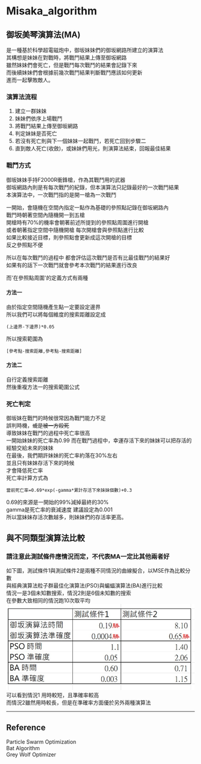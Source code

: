 # **Misaka_algorithm**  

## **御坂美琴演算法(MA)**  
是一種基於科學超電磁炮中，御坂妹妹們的御坂網路所建立的演算法  
其構想是妹妹在對戰時，將戰鬥結果上傳至御坂網路  
雖然妹妹們會死亡，但是戰鬥每次戰鬥的結果會記錄下來  
而後續妹妹們會根據前幾次戰鬥結果判斷戰鬥應該如何更新  
進而一起擊敗敵人。  

### 演算法流程
1. 建立一群妹妹
2. 妹妹們依序上場戰鬥
3. 將戰鬥結果上傳至御坂網路
4. 判定妹妹是否死亡
5. 若沒有死亡則與下一個妹妹一起戰鬥，若死亡回到步驟二
6. 直到敵人死亡(收斂)，或妹妹們用光，則演算法結束，回報最佳結果



### 戰鬥方式
御坂妹妹手持F2000R衝鋒槍，作為其戰鬥用的武器  
御坂網路內則是有每次戰鬥的紀錄，但本演算法只記錄最好的一次戰鬥結果  
本演算法中，一次戰鬥指的是開一槍為一次戰鬥  
  
一開始，會隨機在空間內指定一點作為基礎的參照點記錄在御坂網路內  
戰鬥時朝著空間內隨機開一到五槍  
開槍時有70%的機率會朝著前述所提到的參照點周圍進行開槍  
或者朝著指定空間中隨機開槍
每次開槍會與參照點進行比較  
如果比較接近目標，則參照點會更新成這次開槍的目標  
反之參照點不便  
  
所以在每次戰鬥的過程中
都會評估這次戰鬥是否有比最佳戰鬥的結果好  
如果有的話下一次戰鬥就會參考本次戰鬥的結果進行改良  

而'在參照點周圍'的定義方式有兩種  
#### 方法一    
  由於指定空間隨機產生點一定要設定邊界  
  所以我們可以將每個維度的搜索距離設定成
  ~~~
  (上邊界-下邊界)*0.05
  ~~~
  所以搜索範圍為  
  ~~~
  [參考點-搜索距離,參考點-搜索距離]
  ~~~
#### 方法二
  自行定義搜索距離  
  然後重複方法一的搜索範圍公式  



    
  
### 死亡判定  
御坂妹在戰鬥的時候很常因為戰鬥能力不足  
誤判時機，~~或是被一方殺死~~  
導致妹妹在戰鬥的過程中死亡率很高  
一開始妹妹的死亡率為0.99
而在戰鬥過程中，幸運存活下來的妹妹可以把存活的經驗交給未來的妹妹  
在最後，我們期許妹妹的死亡率約落在30%左右  
並且只有妹妹存活下來的時候  
才會降低死亡率  
死亡率計算方式為  

```
當前死亡率=0.69*exp(-gamma*累計存活下來妹妹個數)+0.3
```

0.69的來源是一開始的99%減掉最終的30%  
gamma是死亡率的衰減速度 建議設定為0.001  
所以當妹妹存活次數越多，則妹妹們的存活率更高。  

## 與不同類型演算法比較  
### 請注意此測試條件應情況而定，不代表MA一定比其他兩者好
如下圖，測試條件1與測試條件2是兩種不同情況的曲線擬合，以MSE作為比較分數  
與經典演算法粒子群最佳化演算法(PSO)與蝙蝠演算法(BA)進行比較  
情況一是3個未知數搜索，情況2則是6個未知數的搜索  
在參數大致相同的情況跑10次取平均  
![image](https://raw.githubusercontent.com/Blinhy0131/Misaka_algorithm/main/img/Screenshot%202024-04-30%20020214.jpg)  
可以看到情況1 用時較短，且準確率較高  
而情況2雖然用時較長，但是在準確率方面優於另外兩種演算法  
***  
## Reference  
Particle Swarm Optimization   
Bat Algorithm  
Grey Wolf Optimizer  
